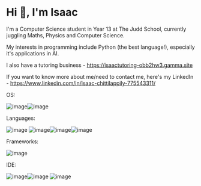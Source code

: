 # Hi 👋, I'm Isaac

I'm a Computer Science student in Year 13 at The Judd School, currently juggling Maths, Physics and Computer Science. 

My interests in programming include Python (the best language!), especially it's applications in AI.

I also have a tutoring business - https://isaactutoring-obb2hw3.gamma.site

If you want to know more about me/need to contact me, here's my LinkedIn - https://www.linkedin.com/in/isaac-chittilappily-775543311/

OS:

![image](https://github.com/user-attachments/assets/d58ceda4-4dbe-4a38-8f83-ddb8debabf0e)![image](https://github.com/user-attachments/assets/ea969318-b43c-4caa-b91a-461ee3561b3a)

Languages:

![image](https://github.com/user-attachments/assets/1124df2f-87e0-44e5-a2d1-946e6df2cf84) ![image](https://github.com/user-attachments/assets/ade8edfa-2980-4ade-86a2-d900ebe6df70)![image](https://github.com/user-attachments/assets/9407f77e-2cda-417e-a75d-62664a57a14b)![image](https://github.com/user-attachments/assets/95e39f44-a170-4927-8885-b85331c786bc)

Frameworks:

![image](https://github.com/user-attachments/assets/19b97931-f192-47b0-ae24-ebd5b0f8f8e6)

IDE:

![image](https://github.com/user-attachments/assets/c5a5ced6-8e5e-4b86-8f64-04b85227c663)![image](https://github.com/user-attachments/assets/3b5fd11f-22d7-4888-97fd-5ce768dcf4d6)
![image](https://github.com/user-attachments/assets/a2856534-796c-4271-884e-1b1419205ac1)




